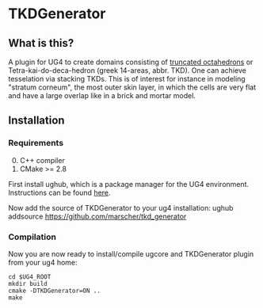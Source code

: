 # TKDGenerator

## What is this?
A plugin for UG4 to create domains consisting of [truncated octahedrons](https://en.wikipedia.org/wiki/Truncated_octahedron) or Tetra-kai-do-deca-hedron (greek 14-areas, abbr. TKD). 
One can achieve tesselation via stacking TKDs. This is of interest for instance in modeling "stratum corneum", the most outer skin layer,
in which the cells are very flat and have a large overlap like in a brick and mortar model.

## Installation
### Requirements
0. C++ compiler
1. CMake >= 2.8

First install ughub, which is a package manager for the UG4 environment.
Instructions can be found [here](https://github.com/UG4/ughub/wiki).

Now add the source of TKDGenerator to your ug4 installation:
    ughub addsource https://github.com/marscher/tkd_generator
    
### Compilation
Now you are now ready to install/compile ugcore and TKDGenerator plugin from your ug4 home:

    cd $UG4_ROOT
    mkdir build
    cmake -DTKDGenerator=ON ..
    make
